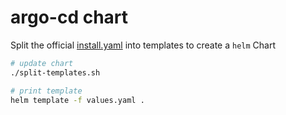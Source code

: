 # argo-cd chart

Split the official [install.yaml](https://github.com/argoproj/argo-cd/blob/master/manifests/install.yaml) into templates to create a `helm` Chart

```bash
# update chart
./split-templates.sh

# print template
helm template -f values.yaml .
```
